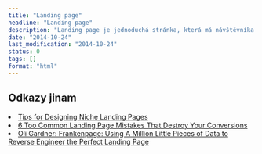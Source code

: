 ```yaml
---
title: "Landing page"
headline: "Landing page"
description: "Landing page je jednoduchá stránka, která má návštěvníka přimět k nějaké akci."
date: "2014-10-24"
last_modification: "2014-10-24"
status: 0
tags: []
format: "html"
---
```


<h2 id="odkazy">Odkazy jinam</h2>

<li><a href="http://webdesign.tutsplus.com/articles/tips-for-designing-niche-landing-pages--cms-22472">Tips for Designing Niche Landing Pages</a>

<li><a href="http://blog.usabilitytools.com/common-landing-page-mistakes/">6 Too Common Landing Page Mistakes That Destroy Your Conversions</a>
  
  <li><a href="http://oligardner.com/docs/mktfest2015.pdf">Oli Gardner: Frankenpage: Using A Million Little Pieces of Data to Reverse Engineer the Perfect Landing Page</a></li>